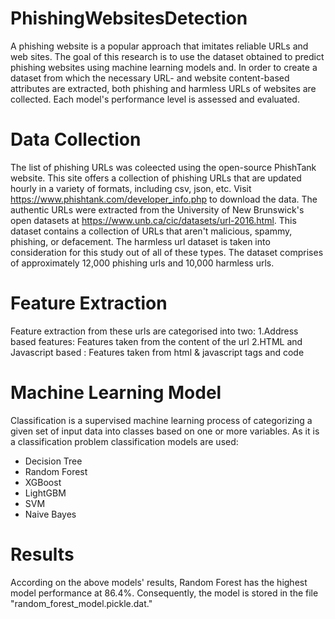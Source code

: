 # PhishingWebsitesDetection
A phishing website is a popular approach that imitates reliable URLs and web sites. The goal of this research is to use the dataset obtained to predict phishing websites using machine learning models and. In order to create a dataset from which the necessary URL- and website content-based attributes are extracted, both phishing and harmless URLs of websites are collected. Each model's performance level is assessed and evaluated.
# Data Collection
The list of phishing URLs was coleected using the open-source PhishTank  website. This site offers a collection of phishing URLs that are updated hourly in a variety of formats, including csv, json, etc. Visit https://www.phishtank.com/developer_info.php to download the data.
The authentic URLs were extracted from the University of New Brunswick's open datasets at https://www.unb.ca/cic/datasets/url-2016.html. This dataset contains a collection of URLs that aren't malicious, spammy, phishing, or defacement. The harmless url dataset is taken into consideration for this study out of all of these types. 
The dataset comprises of approximately 12,000 phishing urls and 10,000 harmless urls.
# Feature Extraction
Feature extraction from these urls are categorised into two:
1.Address based features: Features taken from the content of the url
2.HTML and Javascript based : Features taken from html & javascript tags and code
# Machine Learning Model
Classification is a supervised machine learning process of categorizing a given set of input data into classes based on one or more variables.
As it is a classification problem classification models are used:
* Decision Tree
*  Random Forest
*  XGBoost
*  LightGBM
*  SVM
*  Naive Bayes
# Results
According on the above models' results, Random Forest has the highest model performance at 86.4%. Consequently, the model is stored in the file "random_forest_model.pickle.dat."

